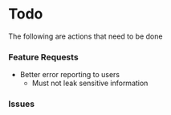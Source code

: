 # Todo
The following are actions that need to be done
### Feature Requests
- Better error reporting to users 
    - Must not leak sensitive information
### Issues
